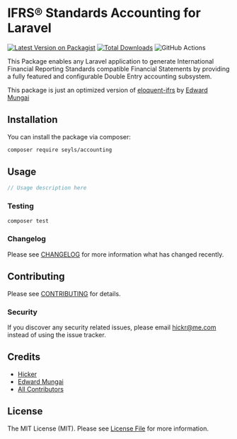 # IFRS® Standards Accounting for Laravel

[![Latest Version on Packagist](https://img.shields.io/packagist/v/seyls/accounting.svg?style=flat-square)](https://packagist.org/packages/seyls/accounting)
[![Total Downloads](https://img.shields.io/packagist/dt/seyls/accounting.svg?style=flat-square)](https://packagist.org/packages/seyls/accounting)
![GitHub Actions](https://github.com/seyls/accounting/actions/workflows/main.yml/badge.svg)

This Package enables any Laravel application to generate International Financial Reporting Standards compatible Financial Statements by providing a fully featured and configurable Double Entry accounting subsystem.

This package is just an optimized version of [eloquent-ifrs](https://github.com/ekmungai/eloquent-ifrs) by [Edward Mungai](https://github.com/ekmungai)


## Installation

You can install the package via composer:

```bash
composer require seyls/accounting
```

## Usage

```php
// Usage description here
```

### Testing

```bash
composer test
```

### Changelog

Please see [CHANGELOG](CHANGELOG.md) for more information what has changed recently.

## Contributing

Please see [CONTRIBUTING](CONTRIBUTING.md) for details.

### Security

If you discover any security related issues, please email hickr@me.com instead of using the issue tracker.

## Credits

-   [Hicker](https://github.com/hicka)
-   [Edward Mungai](https://github.com/ekmungai)
-   [All Contributors](../../contributors)

## License

The MIT License (MIT). Please see [License File](LICENSE.md) for more information.
